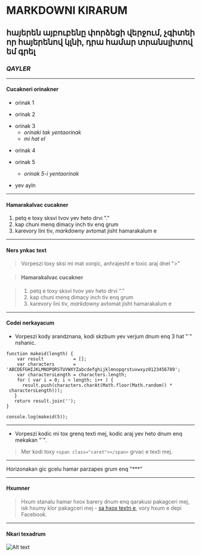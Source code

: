 # __MARKDOWNI KIRARUM__

## հայերեն այբուբենը փորձեցի վերջում, չգիտեի որ հայերենով կլնի, դրա համար տրանսլիտով եմ գրել
### *QAYLER*

***
####  **Cucakneri orinakner**
* orinak 1
- orinak 2
+ orinak 3
  * _orinaki tak yentaorinak_
  * _mi hat el_
* orinak 4
* orinak 5
  * _orinak 5-i yentaorinak_

 * yev ayln

***
#### __Hamarakalvac cucakner__

1. petq e toxy sksvi tvov yev heto drvi "."
45. kap chuni menq dimacy inch tiv enq grum
0. karevory lini tiv, _markdowny_ avtomat jisht hamarakalum e

***
#### **Ners ynkac text**

> Vorpeszi toxy sksi mi mat xorqic, anhrajesht e 
> toxic araj dnel ">"

>#### __Hamarakalvac cucakner__

>1. petq e toxy sksvi tvov yev heto drvi "."
>45. kap chuni menq dimacy inch tiv enq grum
>0. karevory lini tiv, _markdowny_ avtomat jisht hamarakalum e

***
#### **Codei nerkayacum**

* Vorpeszi kody arandznana, kodi skzbum yev verjum dnum enq 3 hat "`" nshanic.

```
function makeid(length) {
    var result           = [];
    var characters       = 'ABCDEFGHIJKLMNOPQRSTUVWXYZabcdefghijklmnopqrstuvwxyz0123456789';
    var charactersLength = characters.length;
    for ( var i = 0; i < length; i++ ) {
      result.push(characters.charAt(Math.floor(Math.random() * 
 charactersLength)));
   }
   return result.join('');
}

console.log(makeid(5));

 ```

***

* Vorpeszi kodic mi tox grenq texti mej, kodic araj yev heto dnum enq mekakan "`".

>Mer kodi toxy `<span class="caret"></span>` grvac e texti mej.

***
Horizonakan gic gcelu hamar parzapes grum enq "***"

***
#### **Hxumner**

> Hxum stanalu hamar hxox barery dnum enq qarakusi pakagceri mej, isk hxumy klor pakagceri mej -  [sa hxox textn e](facebook.com), vory hxum e depi Facebook.

*** 
#### **Nkari texadrum**

![Alt text](//placehold.it/150x100 "Можно задать title")











